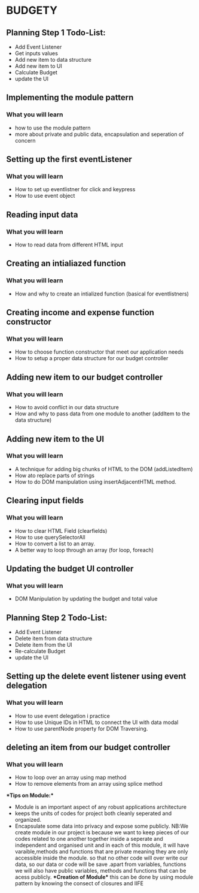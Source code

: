 # BUDGETY

## Planning Step 1 Todo-List:

- Add Event Listener
- Get inputs values
- Add new item to data structure
- Add new item to UI
- Calculate Budget
- update the UI

## Implementing the module pattern

### What you will learn

- how to use the module pattern
- more about private and public data, encapsulation and seperation of concern

## Setting up the first eventListener

### What you will learn

- How to set up eventlistner for click and keypress
- How to use event object

## Reading input data

### What you will learn

- How to read data from different HTML input

## Creating an intialiazed function

### What you will learn

- How and why to create an intialized function (basical for eventlistners)

## Creating income and expense function constructor

### What you will learn

- How to choose function constructor that meet our application needs
- How to setup a proper data structure for our budget controller

## Adding new item to our budget controller

### What you will learn

- How to avoid conflict in our data structure
- How and why to pass data from one module to another (addItem to the data structure)

## Adding new item to the UI

### What you will learn

- A technique for adding big chunks of HTML to the DOM (addListedItem)
- How ato replace parts of strings
- How to do DOM manipulation using insertAdjacentHTML method.

## Clearing input fields

### What you will learn

- How to clear HTML Field (clearfields)
- How to use querySelectorAll
- How to convert a list to an array.
- A better way to loop through an array (for loop, foreach)

## Updating the budget UI controller

### What you will learn

- DOM Manipulation by updating the budget and total value

## Planning Step 2 Todo-List:

- Add Event Listener
- Delete item from data structure
- Delete item from the UI
- Re-calculate Budget
- update the UI

## Setting up the delete event listener using event delegation

### What you will learn

- How to use event delegation i practice
- How to use Unique IDs in HTML to connect the UI with data modal
- How to use parentNode property for DOM Traversing.

## deleting an item from our budget controller

### What you will learn

- How to loop over an array using map method
- How to remove elements from an array using splice method

**********\***********Tips on Module:**********\***********

- Module is an important aspect of any robust applications architecture
- keeps the units of codes for project both cleanly seperated and organized.
- Encapsulate some data into privacy and expose some publicly.
  NB:We create module in our project is because we want to keep pieces of our codes related to one another together inside a seperate and independent and organised unit and in each of this module, it will have varaible,methods and functions that are private meaning they are only accessible inside the module. so that no other code will over write our data, so our data or code will be save .apart from variables, functions we will also have public variables, methods and functions that can be acess publicly.
  **********\***********Creation of Module**********\***********
  this can be done by using module pattern by knowing the consect of closures and IIFE
